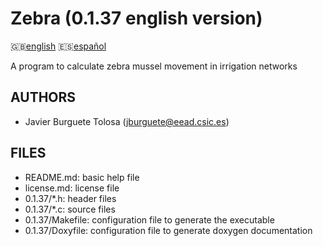 Zebra (0.1.37 english version)
=============================

:uk:[english](README.md) :es:[español](README.es.md)

A program to calculate zebra mussel movement in irrigation networks

AUTHORS
-------

* Javier Burguete Tolosa (jburguete@eead.csic.es)

FILES
-----

* README.md: basic help file
* license.md: license file
* 0.1.37/\*.h: header files
* 0.1.37/\*.c: source files
* 0.1.37/Makefile: configuration file to generate the executable
* 0.1.37/Doxyfile: configuration file to generate doxygen documentation

